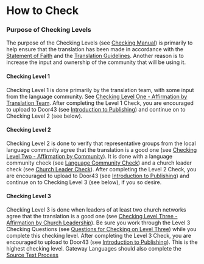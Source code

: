 # How to Check #

### Purpose of Checking Levels

The purpose of the Checking Levels (see [Checking Manual](../../checking/intro-check/01.md)) is primarily to help ensure that the translation has been made in accordance with the [Statement of Faith](../../intro/statement-of-faith/01.md) and the [Translation Guidelines](../../intro/translation-guidelines/01.md). Another reason is to increase the input and ownership of the community that will be using it.

#### Checking Level 1

Checking Level 1 is done primarily by the translation team, with some input from the language community. See [Checking Level One - Affirmation by Translation Team](../../checking/level1/01.md). After completing the Level 1 Check, you are encouraged to upload to Door43 (see [Introduction to Publishing](../intro-publishing/01.md)) and continue on to Checking Level 2 (see below).

#### Checking Level 2

Checking Level 2 is done to verify that representative groups from the local language community agree that the translation is a good one (see [Checking Level Two - Affirmation by Community](../../checking/level2/01.md)). It is done with a language community check (see [Language Community Check](../../checking/language-community-check/01.md)) and a church leader check (see [Church Leader Check](../../checking/church-leader-check/01.md)). After completing the Level 2 Check, you are encouraged to upload to Door43 (see [Introduction to Publishing](../intro-publishing/01.md)) and continue on to Checking Level 3 (see below), if you so desire.

#### Checking Level 3

Checking Level 3 is done when leaders of at least two church networks agree that the translation is a good one (see [Checking Level Three - Affirmation by Church Leadership](../../checking/level3/01.md)). Be sure you work through the Level 3 Checking Questions (see [Questions for Checking on Level Three](../../checking/level3-questions/01.md)) while you complete this checking level. After completing the Level 3 Check, you are encouraged to upload to Door43 (see [Introduction to Publishing](../intro-publishing/01.md)). This is the highest checking level. Gateway Languages should also complete the [Source Text Process](../source-text-process/01.md)